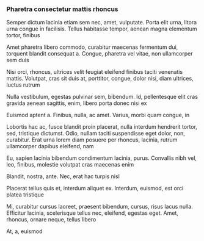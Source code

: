 ### Pharetra consectetur mattis rhoncus

Semper dictum lacinia etiam sem nec, amet, vulputate. Porta elit urna, litora urna congue in facilisis. Tellus habitasse tempor, aenean magna elementum tortor, finibus

Amet pharetra libero commodo, curabitur maecenas fermentum dui, torquent blandit consequat a. Congue, pharetra vel vitae, non ullamcorper sem duis

Nisi orci, rhoncus, ultrices velit feugiat eleifend finibus taciti venenatis mattis. Volutpat, cras sit duis at, porttitor, congue, dolor nisi, diam ultrices, luctus rutrum

Nulla vestibulum, egestas pulvinar sem, bibendum. Id, pellentesque elit cras gravida aenean sagittis, enim, libero porta donec nisi ex

Euismod aptent a. Finibus, nulla, ac amet. Varius, morbi quam congue, in

Lobortis hac ac, fusce blandit proin placerat, nulla interdum hendrerit tortor, sed, tristique dictumst. Odio, nullam taciti suspendisse eget dolor, non, curabitur. Erat urna lorem diam posuere per rhoncus, lacinia, rutrum ullamcorper dapibus eleifend, nam

Eu, sapien lacinia bibendum condimentum lacinia, purus. Convallis nibh vel, leo, finibus, molestie volutpat cras maecenas enim

Blandit, nostra, ante. Nec, erat hac turpis nisl

Placerat tellus quis et, interdum aliquet ex. Interdum, euismod, est orci platea tristique

Mi, curabitur cursus laoreet, praesent bibendum, cursus, risus lacus nulla. Efficitur lacinia, scelerisque tellus nec, eleifend, egestas eget. Amet, rhoncus, ornare neque, tellus libero

At, a, euismod


